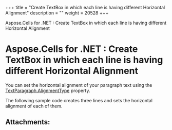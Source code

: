 +++
title = "Create TextBox in which each line is having different Horizontal Alignment" 
description = "" 
weight = 20528 
+++

Aspose.Cells for .NET : Create TextBox in which each line is having different Horizontal Alignment  

# Aspose.Cells for .NET : Create TextBox in which each line is having different Horizontal Alignment


You can set the horizontal alignment of your paragraph text using the [TextParagraph.AlignmentType](https://apireference.aspose.com/net/cells/aspose.cells.drawing.texts/textparagraph/properties/alignmenttype) property.

The following sample code creates three lines and sets the horizontal alignment of each of them.

## Attachments:


